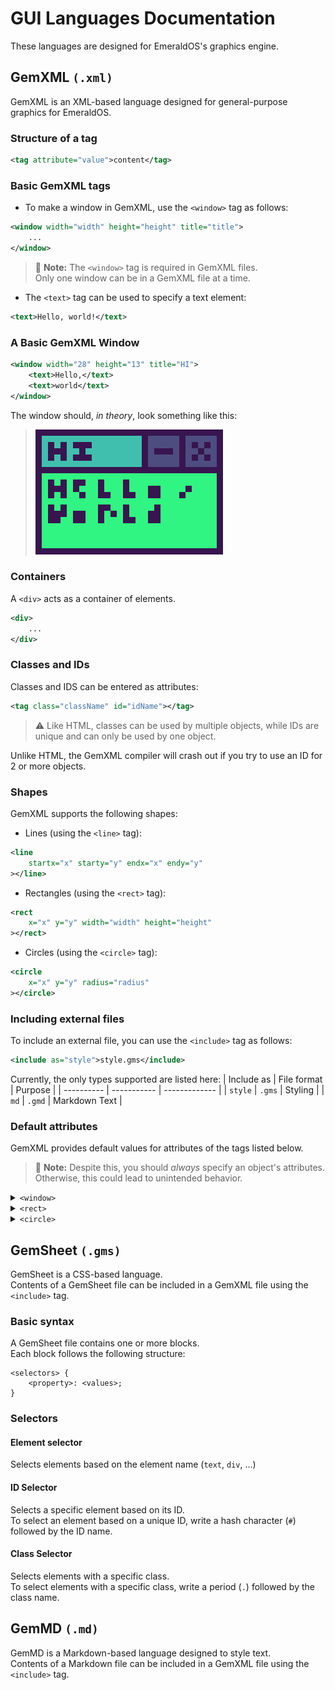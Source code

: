 # GUI Languages Documentation

These languages are designed for EmeraldOS's graphics engine.

## GemXML `(.xml)`

GemXML is an XML-based language designed for general-purpose graphics for EmeraldOS.

### Structure of a tag
```xml
<tag attribute="value">content</tag>
```

### Basic GemXML tags

- To make a window in GemXML, use the `<window>` tag as follows:
```xml
<window width="width" height="height" title="title">
	...
</window>
```
> 📝 **Note:** The `<window>` tag is required in GemXML files.<br>
> Only one window can be in a GemXML file at a time.

- The `<text>` tag can be used to specify a text element:
```xml
<text>Hello, world!</text>
```

### A Basic GemXML Window
```xml
<window width="28" height="13" title="HI">
	<text>Hello,</text>
	<text>world</text>
</window>
```
The window should, *in theory*, look something like this:
> ![A window displaying 'Hello, world'](helloworld.png)

### Containers

A `<div>` acts as a container of elements.
```xml
<div>
	...
</div>
```

### Classes and IDs

Classes and IDS can be entered as attributes:
```xml
<tag class="className" id="idName"></tag>
```

> ⚠️ Like HTML, classes can be used by multiple objects, while IDs are unique and can only be used by one object.

Unlike HTML, the GemXML compiler will crash out if you try to use an ID for 2 or more objects.

### Shapes

GemXML supports the following shapes:
- Lines (using the `<line>` tag):
```xml
<line
	startx="x" starty="y" endx="x" endy="y"
></line>
```
- Rectangles (using the `<rect>` tag):
```xml
<rect
	x="x" y="y" width="width" height="height"
></rect>
```
- Circles (using the `<circle>` tag):
```xml
<circle
	x="x" y="y" radius="radius"
></circle>
```

### Including external files
To include an external file, you can use the `<include>` tag as follows:
```xml
<include as="style">style.gms</include>
```
Currently, the only types supported are listed here:
| Include as | File format | Purpose       |
| ---------- | ----------- | ------------- |
| `style`    | `.gms`      | Styling       |
| `md`       | `.gmd`      | Markdown Text |

### Default attributes

GemXML provides default values for attributes of the tags listed below.

> 📝 **Note:** Despite this, you should *always* specify an object's attributes. Otherwise, this could lead to unintended behavior.

<details>
<summary><code>&lt;window&gt;</code></summary>

- `x = 45`
- `y = 35`
- `width = 30`
- `height = 20`
</details>

<details>
<summary><code>&lt;rect&gt;</code></summary>

- `x = window.width/2 - 5`
- `y = window.height/2 - 3`
- `width = 10`
- `height = 6`
</details>

<details>
<summary><code>&lt;circle&gt;</code></summary>

- `x = window.width / 2`
- `y = window.height / 2`
- `radius = 4`
</details>

## GemSheet `(.gms)`

GemSheet is a CSS-based language.<br>
Contents of a GemSheet file can be included in a GemXML file using the `<include>` tag.

### Basic syntax

A GemSheet file contains one or more blocks. <br>
Each block follows the following structure:

```
<selectors> {
	<property>: <values>;
}
```

### Selectors

#### Element selector

Selects elements based on the element name (`text`, `div`, ...)

#### ID Selector

Selects a specific element based on its ID. <br>
To select an element based on a unique ID, write a hash character (`#`) followed by the ID name.

#### Class Selector

Selects elements with a specific class. <br>
To select elements with a specific class, write a period (`.`) followed by the class name.

## GemMD `(.md)`

GemMD is a Markdown-based language designed to style text.<br>
Contents of a Markdown file can be included in a GemXML file using the `<include>` tag.
